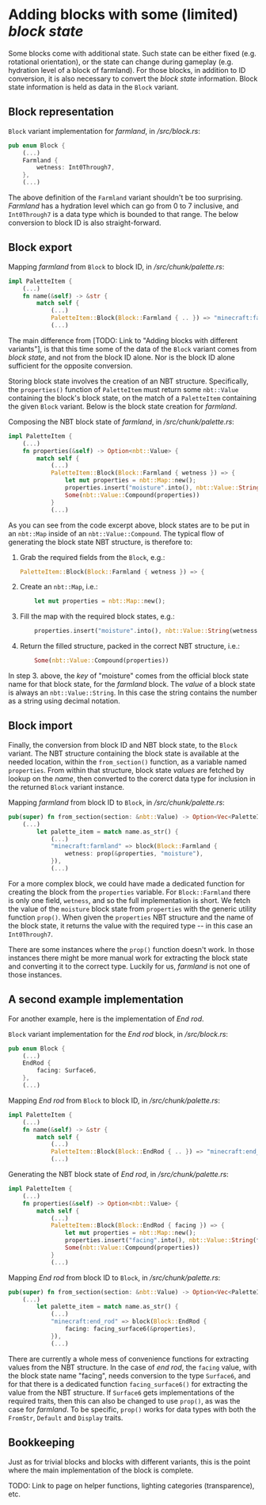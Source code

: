 # Adding blocks with some (limited) _block state_

Some blocks come with additional state. Such state can be either fixed (e.g. rotational orientation), or the state can change during gameplay (e.g. hydration level of a block of farmland). For those blocks, in addition to ID conversion, it is also necessary to convert the _block state_ information. Block state information is held as data in the `Block` variant.

## Block representation

`Block` variant implementation for _farmland_, in _/src/block.rs_:

```rust
pub enum Block {
    (...)
    Farmland {
        wetness: Int0Through7,
    },
    (...)
```

The above definition of the `Farmland` variant shouldn't be too surprising. _Farmland_ has a hydration level which can go from 0 to 7 inclusive, and `Int0Through7` is a data type which is bounded to that range. The below conversion to block ID is also straight-forward.

## Block export

Mapping _farmland_ from `Block` to block ID, in _/src/chunk/palette.rs_:

```rust
impl PaletteItem {
    (...)
    fn name(&self) -> &str {
        match self {
            (...)
            PaletteItem::Block(Block::Farmland { .. }) => "minecraft:farmland",
            (...)
```

The main difference from [TODO: Link to "Adding blocks with different variants"], is that this time some of the data of the `Block` variant comes from _block state_, and not from the block ID alone. Nor is the block ID alone sufficient for the opposite conversion.

Storing block state involves the creation of an NBT structure. Specifically, the `properties()` function of `PaletteItem` must return some `nbt::Value` containing the block's block state, on the match of a `PaletteItem` containing the given `Block` variant. Below is the block state creation for _farmland_.

Composing the NBT block state of _farmland_, in _/src/chunk/palette.rs_:

```rust
impl PaletteItem {
    (...)
    fn properties(&self) -> Option<nbt::Value> {
        match self {
            (...)
            PaletteItem::Block(Block::Farmland { wetness }) => {
                let mut properties = nbt::Map::new();
                properties.insert("moisture".into(), nbt::Value::String(wetness.to_string()));
                Some(nbt::Value::Compound(properties))
            }
            (...)
```

As you can see from the code excerpt above, block states are to be put in an `nbt::Map` inside of an `nbt::Value::Compound`. The typical flow of generating the block state NBT structure, is therefore to:

1. Grab the required fields from the `Block`, e.g.:
    ```rust
    PaletteItem::Block(Block::Farmland { wetness }) => {
    ```
2. Create an `nbt::Map`, i.e.:
    ```rust
        let mut properties = nbt::Map::new();
    ```
3. Fill the map with the required block states, e.g.:
    ```rust
        properties.insert("moisture".into(), nbt::Value::String(wetness.to_string()));
    ```
4. Return the filled structure, packed in the correct NBT structure, i.e.:
    ```rust
        Some(nbt::Value::Compound(properties))
    ```

In step 3. above, the _key_ of "moisture" comes from the official block state name for that block state, for the _farmland_ block. The _value_ of a block state is always an `nbt::Value::String`. In this case the string contains the number as a string using decimal notation.

## Block import

Finally, the conversion from block ID and NBT block state, to the `Block` variant. The NBT structure containing the block state is available at the needed location, within the `from_section()` function, as a variable named `properties`. From within that structure, block state _values_ are fetched by lookup on the _name_, then converted to the corerct data type for inclusion in the returned `Block` variant instance.

Mapping _farmland_ from block ID to `Block`, in _/src/chunk/palette.rs_:
```rust
pub(super) fn from_section(section: &nbt::Value) -> Option<Vec<PaletteItem>> {
    (...)
        let palette_item = match name.as_str() {
            (...)
            "minecraft:farmland" => block(Block::Farmland {
                wetness: prop(&properties, "moisture"),
            }),
            (...)
```

For a more complex block, we could have made a dedicated function for creating the block from the `properties` variable. For `Block::Farmland` there is only one field, `wetness`, and so the full implementation is short. We fetch the value of the `moisture` block state from `properties` with the generic utility function `prop()`. When given the `properties` NBT structure and the name of the block state, it returns the value with the required type -- in this case an `Int0Through7`.

There are some instances where the `prop()` function doesn't work. In those instances there might be more manual work for extracting the block state and converting it to the correct type. Luckily for us, _farmland_ is not one of those instances.

## A second example implementation

For another example, here is the implementation of _End rod_.

`Block` variant implementation for the _End rod_ block, in _/src/block.rs_:

```rust
pub enum Block {
    (...)
    EndRod {
        facing: Surface6,
    },
    (...)
```

Mapping _End rod_ from `Block` to block ID, in _/src/chunk/palette.rs_:

```rust
impl PaletteItem {
    (...)
    fn name(&self) -> &str {
        match self {
            (...)
            PaletteItem::Block(Block::EndRod { .. }) => "minecraft:end_rod",
            (...)
```

Generating the NBT block state of _End rod_, in _/src/chunk/palette.rs_:

```rust
impl PaletteItem {
    (...)
    fn properties(&self) -> Option<nbt::Value> {
        match self {
            (...)
            PaletteItem::Block(Block::EndRod { facing }) => {
                let mut properties = nbt::Map::new();
                properties.insert("facing".into(), nbt::Value::String(facing.to_string()));
                Some(nbt::Value::Compound(properties))
            }
            (...)
```

Mapping _End rod_ from block ID to `Block`, in _/src/chunk/palette.rs_:

```rust
pub(super) fn from_section(section: &nbt::Value) -> Option<Vec<PaletteItem>> {
    (...)
        let palette_item = match name.as_str() {
            (...)
            "minecraft:end_rod" => block(Block::EndRod {
                facing: facing_surface6(&properties),
            }),
            (...)
```

There are currently a whole mess of convenience functions for extracting values from the NBT structure. In the case of _end rod_, the `facing` value, with the block state name "facing", needs conversion to the type `Surface6`, and for that there is a dedicated function `facing_surface6()` for extracting the value from the NBT structure. If `Surface6` gets implementations of the required traits, then this can also be changed to use `prop()`, as was the case for _farmland_. To be specific, `prop()` works for data types with both the `FromStr`, `Default` and `Display` traits.

## Bookkeeping

Just as for trivial blocks and blocks with different variants, this is the point where the main implementation of the block is complete.

TODO: Link to page on helper functions, lighting categories (transparence), etc.


